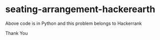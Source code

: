 # seating-arrangement-hackerearth

Above code is in Python and this problem belongs to Hackerrank

Thank You
